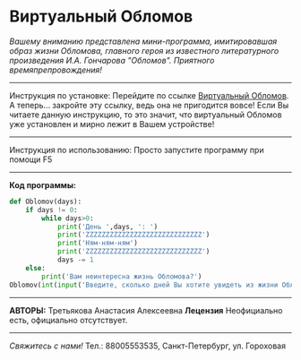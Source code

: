 # Виртуальный Обломов

*Вашему вниманию представлена мини-программа, имитировавшая образ жизни Обломова, главного героя из известного литературного произведения И.А. Гончарова "Обломов". Приятного времяпрепровождения!*
- - - - - - - - - - - - - - - - - - - - - - - - - - - - - -
Инструкция по установке:
Перейдите по ссылке [Виртуальный Обломов](https://otvet.mail.ru/question/192867742).
А теперь... закройте эту ссылку, ведь она не пригодится вовсе! Если Вы читаете данную инструкцию, то это значит, что виртуальный Обломов уже установлен и мирно лежит в Вашем устройстве!
- - - - - - - - - - - - - - - - - - - - - - - - - - - - - -
Инструкция по использованию:
Просто запустите программу при помощи F5
- - - - - - - - - - - - - - - - - - - - - - - - - - - - - -
**Код программы:**
```python
def Oblomov(days):
    if days != 0:
        while days>0:
            print('День ',days, ': ')
            print('ZZZZZZZZZZZZZZZZZZZZZZZZZZZZZ')
            print('Ням-ням-ням')
            print('ZZZZZZZZZZZZZZZZZZZZZZZZZZZZZ')
            days -= 1
    else:
        print('Вам неинтересна жизнь Обломова?')
Oblomov(int(input('Введите, сколько дней Вы хотите увидеть из жизни Обломова: ')))
```

- - - - - - - - - - - - - - - - - - - - - - - - - - - - - -
**АВТОРЫ:**
Третьякова Анастасия Алексеевна
**Лецензия**
Неофициально есть, официально отсутствует.
- - - - - - - - - - - - - - - - - - - - - - - - - - - - - -
*Свяжитесь с нами!*
Тел.: 88005553535, Санкт-Петербург, ул. Гороховая

